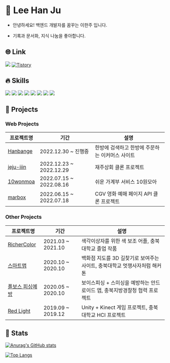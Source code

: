 <h1> 🌱 Lee Han Ju </h1>

- 안녕하세요! 백엔드 개발자를 꿈꾸는 이한주 입니다.

- 기록과 문서화, 지식 나눔을 좋아합니다.


## 🌐 **Link**
<a href="https://velog.io/@leehanju408" target="_blank"><img src="http://img.shields.io/badge/Velog-20c997?style=for-the-badge"/></a>
</a> <a href = "https://yangorithm.tistory.com//"> <img alt="Tistory" src ="https://img.shields.io/badge/Tistory-white.svg?&style=for-the-badge"/></a>

  
## 🔥 **Skills**
<p align="left">
  <img src="https://img.shields.io/badge/java-007396?style=for-the-badge&logo=openjdk&logoColor=white">
  <img src="https://img.shields.io/badge/spring-6DB33F?style=for-the-badge&logo=spring&logoColor=white">
  <img src="https://img.shields.io/badge/mysql-4479A1?style=for-the-badge&logo=mysql&logoColor=white">
  <img src="https://img.shields.io/badge/AWS-%23FF9900.svg?style=for-the-badge&logo=amazon-aws&logoColor=white">
  <img src="https://img.shields.io/badge/git-F05032?style=for-the-badge&logo=git&logoColor=white">
  <img src="https://img.shields.io/badge/html5-E34F26?style=for-the-badge&logo=html5&logoColor=white">
  <img src="https://img.shields.io/badge/css-1572B6?style=for-the-badge&logo=css3&logoColor=white">
  <img src="https://img.shields.io/badge/javascript-%23323330.svg?style=for-the-badge&logo=javascript&logoColor=%23F7DF1E">
</p>
  
## 🌈 **Projects**
### Web Projects
프로젝트명 | 기간 |  설명
--|---|---
[Hanbange](https://github.com/Challenge-Hanbang-E) | 2022.12.30 ~ 진행중 | 한방에 검색하고 한방에 주문하는 이커머스 사이트
[jeju-iiin](https://github.com/yanJuicy/jeju-iiin) | 2022.12.23 ~ 2022.12.29 |  재주상회 클론 프로젝트
[10wonmoa](https://github.com/yanJuicy/Team-10jo-10wonmoa-BE) | 2022.07.15 ~ 2022.08.16 | 쉬운 가계부 서비스 10원모아
[marbox](https://github.com/yanJuicy/BE-02-MarBox) | 2022.06.15 ~ 2022.07.18 | CGV 영화 예매 페이지 API 클론 프로젝트

### Other Projects
프로젝트명 | 기간 |  설명
--|---|---
[RicherColor](https://github.com/yanJuicy/RicherColor) | 2021.03 ~ 2021.10 | 색각이상자를 위한 색 보조 어플, 충북대학교 졸업 작품
[스마트맵](https://github.com/LikeLionCBNU/smartmap-likelion) | 2020.10 ~ 2020.10 | 백화점 지도를 3D 길찾기로 보여주는 사이트, 충북대학교 멋쟁사자처럼 해커톤
[폴보스 피싱예방](https://github.com/yanJuicy/POLVOSS) | 2020.05 ~ 2020.10 | 보이스피싱 + 스미싱을 예방하는 안드로이드 앱, 충북지방경찰청 협력 프로젝트
[Red Light](https://github.com/yanJuicy/POLVOSS) | 2019.09 ~ 2019.12 | Unity + Kinect 게임 프로젝트, 충북대학교 HCI 프로젝트



## 🔭 Stats  
[![Anurag's GitHub stats](https://github-readme-stats.vercel.app/api?username=yanJuicy)](https://github.com/anuraghazra/github-readme-stats)
<br/>

[![Top Langs](https://github-readme-stats.vercel.app/api/top-langs/?username=yanJuicy&layout=compact)](https://github.com/anuraghazra/github-readme-stats)
</div>




<!--

Here are some ideas to get you started:

- 🔭 I’m currently working on ...
- 🌱 I’m currently learning ...
- 👯 I’m looking to collaborate on ...
- 🤔 I’m looking for help with ...
- 💬 Ask me about ...
- 📫 How to reach me: ...
- 😄 Pronouns: ...
- ⚡ Fun fact: ...
-->
